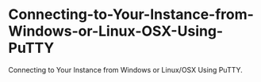# Connecting-to-Your-Instance-from-Windows-or-Linux-OSX-Using-PuTTY
Connecting to Your Instance from Windows or Linux/OSX Using PuTTY.
